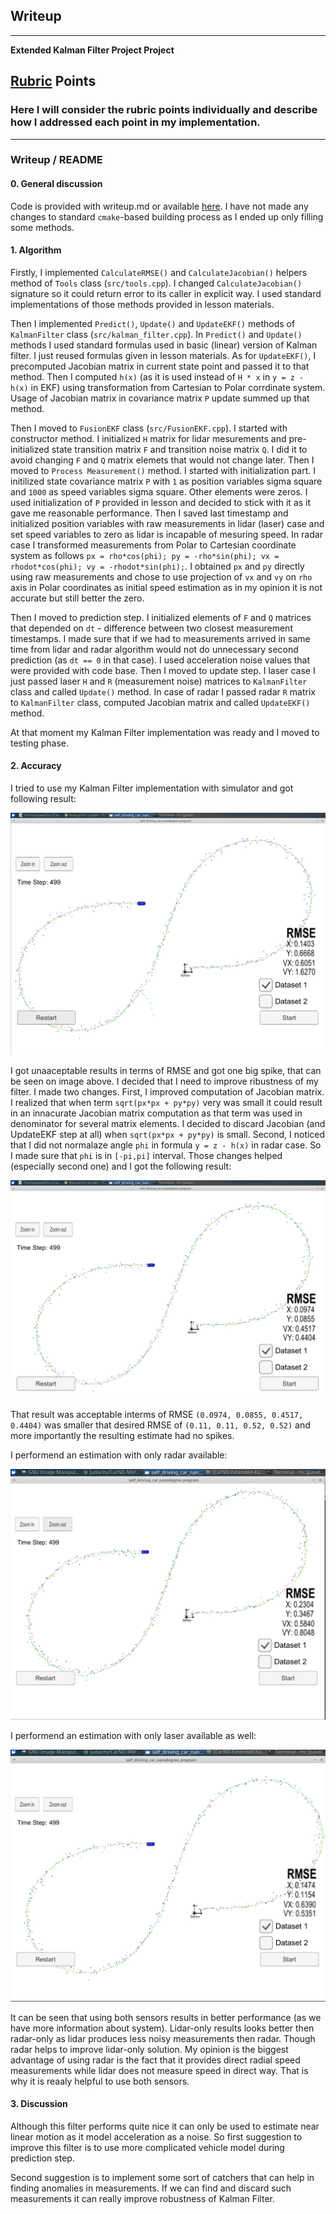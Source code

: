 ## Writeup

---

**Extended Kalman Filter Project Project**

[//]: # (Image References)
[image1]: ./pics/final.png
[image2]: ./pics/without_phi_normalization.png
[image3]: ./pics/laser_only.png
[image4]: ./pics/radar_only.png


## [Rubric](https://review.udacity.com/#!/rubrics/748/view) Points
### Here I will consider the rubric points individually and describe how I addressed each point in my implementation.  

---
### Writeup / README

#### 0. General discussion

Code is provided with writeup.md or available [here](https://github.com/psilin/CarND-Extended-Kalman-Filter-Project/). I have not made any changes to standard `cmake`-based building process
as I ended up only filling some methods.


#### 1. Algorithm

Firstly, I implemented `CalculateRMSE()` and `CalculateJacobian()` helpers method of `Tools` class (`src/tools.cpp`). I changed `CalculateJacobian()` signature so it could return error to 
its caller in explicit way. I used standard implementations of those methods provided in lesson materials.

Then I implemented `Predict()`, `Update()` and `UpdateEKF()` methods of `KalmanFilter` class (`src/kalman_filter.cpp`). In `Predict()` and `Update()` methods I used standard formulas used
in basic (linear) version of Kalman filter. I just reused formulas given in lesson materials. As for `UpdateEKF()`, I precomputed Jacobian matrix in current state point and passed it to
that method. Then I computed `h(x)` (as it is used instead of `H * x` in `y = z - h(x)` in EKF) using transformation from Cartesian to Polar corrdinate system. Usage of Jacobian matrix 
in covariance matrix `P` update summed up that method.

Then I moved to `FusionEKF` class (`src/FusionEKF.cpp`). I started with constructor method. I initialized `H` matrix for lidar mesurements and pre-initialized state transition 
matrix `F` and transition noise matrix `Q`. I did it to avoid changing `F` and `Q` matrix elemets that would not change later. Then I moved to `Process Measurement()` method. I started 
with initialization part. I initilized state covariance matrix `P` with `1` as position variables sigma square and `1000` as speed variables sigma square. Other elements were zeros. I 
used initialization of `P` provided in lesson and decided to stick with it as it gave me reasonable performance. Then I saved last timestamp and initialized position variables with
raw measurements in lidar (laser) case and set speed variables to zero as lidar is incapable of mesuring speed. In radar case I transformed measurements from Polar to Cartesian coordinate
system as follows `px = rho*cos(phi); py = -rho*sin(phi); vx = rhodot*cos(phi); vy = -rhodot*sin(phi);`. I obtained `px` and `py` directly using raw measurements and chose to use projection
of `vx` and `vy` on `rho` axis in Polar coordinates as initial speed estimation as in my opinion it is not accurate but still better the zero.

Then I moved to prediction step. I initialized elements of `F` and `Q` matrices that depended on `dt` - difference between two closest measurement timestamps. I made sure that if we had to
measurements arrived in same time from lidar and radar algorithm would not do unnecessary second prediction (as `dt == 0` in that case). I used acceleration noise values that were provided 
with code base. Then I moved to update step. I laser case I just passed laser `H` and `R` (measurement noise) matrices to `KalmanFilter` class and called `Update()` method. In case of radar
I passed radar `R` matrix to `KalmanFilter` class, computed Jacobian matrix and called `UpdateEKF()` method.

At that moment my Kalman Filter implementation was ready and I moved to testing phase.

#### 2. Accuracy

I tried to use my Kalman Filter implementation with simulator and got following result:

![alt text][image2]

I got unaaceptable results in terms of RMSE and got one big spike, that can be seen on image above. I decided that I need to improve ribustness of my filter. I made two changes. First, I
improved computation of Jacobian matrix. I realized that when term `sqrt(px*px + py*py)` very was small it could result in an innacurate Jacobian matrix computation as that term was used
in denominator for several matrix elements. I decided to discard Jacobian (and UpdateEKF step at all) when `sqrt(px*px + py*py)` is small. Second, I noticed that I did not normalaze
angle `phi` in formula `y = z - h(x)` in radar case. So I made sure that `phi` is in `[-pi,pi]` interval. Those changes helped (especially second one) and I got the following result:

![alt text][image1]

That result was acceptable interms of RMSE `(0.0974, 0.0855, 0.4517, 0.4404)` was smaller that desired RMSE of `(0.11, 0.11, 0.52, 0.52)` and more importantly the resulting estimate had 
no spikes.

I performend an estimation with only radar available:

![alt text][image4]

I performend an estimation with only laser available as well:

![alt text][image3]

It can be seen that using both sensors results in better performance (as we have more information about system). Lidar-only results looks better then radar-only as lidar produces less
noisy measurements then radar. Though radar helps to improve lidar-only solution. My opinion is the biggest advantage of using radar is the fact that it provides direct radial speed 
measurements while lidar does not measure speed in direct way. That is why it is reaaly helpful to use both sensors.


#### 3. Discussion

Although this filter performs quite nice it can only be used to estimate near linear motion as it model acceleration as a noise. So first suggestion to improve this filter is to use
more complicated vehicle model during prediction step.

Second suggestion is to implement some sort of catchers that can help in finding anomalies in measurements. If we can find and discard such measurements it can really improve robustness
of Kalman Filter.